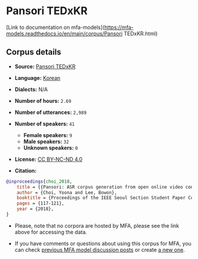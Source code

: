 
# Pansori TEDxKR

[Link to documentation on mfa-models](https://mfa-models.readthedocs.io/en/main/corpus/Pansori TEDxKR.html)

## Corpus details

- **Source:** [Pansori TEDxKR](http://www.openslr.org/58/)
- **Language:** [Korean](https://en.wikipedia.org/wiki/Korean_language)
- **Dialects:** N/A
- **Number of hours:** `2.69`
- **Number of utterances:** `2,989`
- **Number of speakers:** `41`
  - **Female speakers:** `9`
  - **Male speakers:** `32`
  - **Unknown speakers:** `0`
- **License:** [CC BY-NC-ND 4.0](https://creativecommons.org/licenses/by-nc-nd/4.0/)

- **Citation:**
```bibtex
@inproceedings{choi_2018,
	title = {{Pansori: ASR corpus generation from open online video contents}},
	author = {Choi, Yoona and Lee, Bowon},
	booktitle = {Proceedings of the IEEE Seoul Section Student Paper Contest 2018},
	pages = {117-121},
	year = {2018},
}
```

- Please, note that no corpora are hosted by MFA, please see the link above for accessing the data.

- If you have comments or questions about using this corpus for MFA, you can check [previous MFA model discussion posts](https://github.com/MontrealCorpusTools/mfa-models/discussions?discussions_q=Pansori+TEDxKR) or create [a new one](https://github.com/MontrealCorpusTools/mfa-models/discussions/new).
